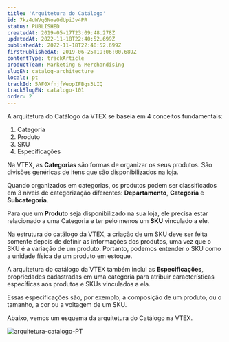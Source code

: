 ```yaml
---
title: 'Arquitetura do Catálogo'
id: 7kz4uWVq6NoaOdUpiJv4PR
status: PUBLISHED
createdAt: 2019-05-17T23:09:48.278Z
updatedAt: 2022-11-18T22:40:52.699Z
publishedAt: 2022-11-18T22:40:52.699Z
firstPublishedAt: 2019-06-25T19:06:00.689Z
contentType: trackArticle
productTeam: Marketing & Merchandising
slugEN: catalog-architecture
locale: pt
trackId: 5AF0XfnjfWeopIFBgs3LIQ
trackSlugEN: catalogo-101
order: 2
---
```


A arquitetura do Catálogo da VTEX se baseia em 4 conceitos fundamentais: 

1. Categoria
2. Produto 
3. SKU
4. Especificações

Na VTEX, as __Categorias__ são formas de organizar os seus produtos. São divisões genéricas de itens que são disponibilizados na loja. 

Quando organizados em categorias, os produtos podem ser classificados em 3 níveis de categorização diferentes: __Departamento__, __Categoria__ e __Subcategoria__.

Para que um __Produto__ seja disponibilizado na sua loja, ele precisa estar relacionado a uma Categoria e ter pelo menos um __SKU__ vinculado a ele. 

Na estrutura do catálogo da VTEX, a criação de um SKU deve ser feita somente depois de definir as informações dos produtos, uma vez que o SKU é a variação de um produto. Portanto, podemos entender o SKU como a unidade física de um produto em estoque.

A arquitetura do catálogo da VTEX também inclui as __Especificações__, propriedades cadastradas em uma categoria para atribuir características específicas aos produtos e SKUs vinculados a ela.

Essas especificações são, por exemplo, a composição de um produto, ou o tamanho, a cor ou a voltagem de um SKU.

Abaixo, vemos um esquema da arquitetura do Catálogo na VTEX.

![arquitetura-catalogo-PT](https://raw.githubusercontent.com/vtexdocs/help-center-content/refs/heads/main/docs/pt/tracks/m%C3%B3dulos-vtex-primeiros-passos/catalogo-101/arquitetura-do-catalogo_1.png)
